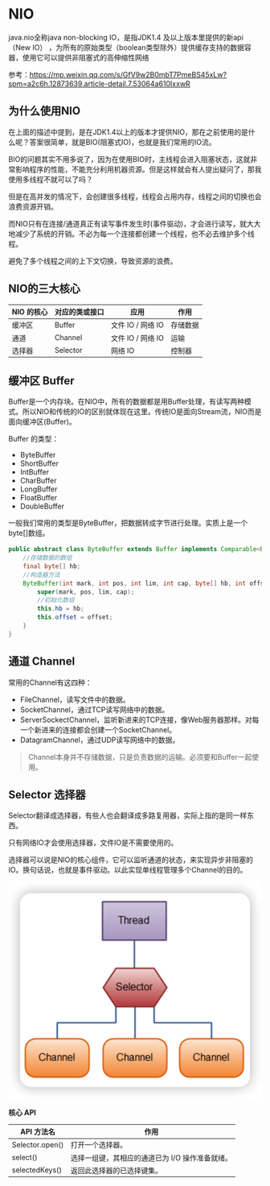 # NIO 

java.nio全称java non-blocking IO，是指JDK1.4 及以上版本里提供的新api（New IO） ，为所有的原始类型（boolean类型除外）提供缓存支持的数据容器，使用它可以提供非阻塞式的高伸缩性网络

参考：https://mp.weixin.qq.com/s/GfV9w2B0mbT7PmeBS45xLw?spm=a2c6h.12873639.article-detail.7.53064a610IxxwR

## 为什么使用NIO

在上面的描述中提到，是在JDK1.4以上的版本才提供NIO，那在之前使用的是什么呢？答案很简单，就是BIO(阻塞式IO)，也就是我们常用的IO流。

BIO的问题其实不用多说了，因为在使用BIO时，主线程会进入阻塞状态，这就非常影响程序的性能，不能充分利用机器资源。但是这样就会有人提出疑问了，那我使用多线程不就可以了吗？

但是在高并发的情况下，会创建很多线程，线程会占用内存，线程之间的切换也会浪费资源开销。

而NIO只有在连接/通道真正有读写事件发生时(事件驱动)，才会进行读写，就大大地减少了系统的开销。不必为每一个连接都创建一个线程，也不必去维护多个线程。

避免了多个线程之间的上下文切换，导致资源的浪费。

## NIO的三大核心

| NIO 的核心 | 对应的类或接口 | 应用  | 作用  |
| --- | --- | --- | --- |
| 缓冲区 | Buffer | 文件 IO / 网络 IO | 存储数据 |
| 通道  | Channel | 文件 IO / 网络 IO | 运输  |
| 选择器 | Selector | 网络 IO | 控制器 |


## 缓冲区 Buffer

Buffer是一个内存块。在NIO中，所有的数据都是用Buffer处理，有读写两种模式。所以NIO和传统的IO的区别就体现在这里。传统IO是面向Stream流，NIO而是面向缓冲区(Buffer)。

Buffer 的类型：

- ByteBuffer
- ShortBuffer
- IntBuffer
- CharBuffer
- LongBuffer
- FloatBuffer
- DoubleBuffer

一般我们常用的类型是ByteBuffer，把数据转成字节进行处理。实质上是一个byte[]数组。

```java
public abstract class ByteBuffer extends Buffer implements Comparable<ByteBuffer>{
    //存储数据的数组
    final byte[] hb;
    //构造器方法
    ByteBuffer(int mark, int pos, int lim, int cap, byte[] hb, int offset) {
        super(mark, pos, lim, cap);
        //初始化数组
        this.hb = hb;
        this.offset = offset;
    }
}
```

## 通道 Channel

常用的Channel有这四种：

- FileChannel，读写文件中的数据。
- SocketChannel，通过TCP读写网络中的数据。
- ServerSockectChannel，监听新进来的TCP连接，像Web服务器那样。对每一个新进来的连接都会创建一个SocketChannel。
- DatagramChannel，通过UDP读写网络中的数据。

> Channel本身并不存储数据，只是负责数据的运输。必须要和Buffer一起使用。

## Selector 选择器

Selector翻译成选择器，有些人也会翻译成多路复用器，实际上指的是同一样东西。

只有网络IO才会使用选择器，文件IO是不需要使用的。

选择器可以说是NIO的核心组件，它可以监听通道的状态，来实现异步非阻塞的IO。换句话说，也就是事件驱动。以此实现单线程管理多个Channel的目的。

![](./01.png)

**核心 API**

| API 方法名 | 作用  |
| --- | --- |
| Selector.open() | 打开一个选择器。 |
| select() | 选择一组键，其相应的通道已为 I/O 操作准备就绪。 |
| selectedKeys() | 返回此选择器的已选择键集。 |

